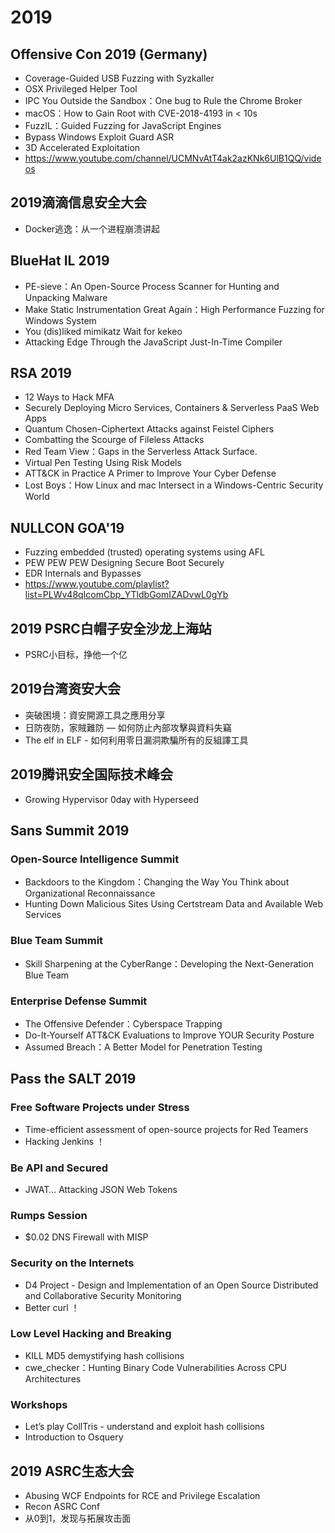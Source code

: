 # 2019

## Offensive Con 2019 (Germany)

- Coverage-Guided USB Fuzzing with Syzkaller
- OSX Privileged Helper Tool
- IPC You Outside the Sandbox：One bug to Rule the Chrome Broker
- macOS：How to Gain Root with CVE-2018-4193 in < 10s
- FuzzIL：Guided Fuzzing for JavaScript Engines
- Bypass Windows Exploit Guard ASR
- 3D Accelerated Exploitation
- <https://www.youtube.com/channel/UCMNvAtT4ak2azKNk6UlB1QQ/videos>

## 2019滴滴信息安全大会

- Docker逃逸：从一个进程崩溃讲起

## BlueHat IL 2019

- PE-sieve：An Open-Source Process Scanner for Hunting and Unpacking Malware
- Make Static Instrumentation Great Again：High Performance Fuzzing for Windows System
- You (dis)liked mimikatz Wait for kekeo
- Attacking Edge Through the JavaScript Just-In-Time Compiler

## RSA 2019

- 12 Ways to Hack MFA
- Securely Deploying Micro Services, Containers & Serverless PaaS Web Apps
- Quantum Chosen-Ciphertext Attacks against Feistel Ciphers 
- Combatting the Scourge of Fileless Attacks
- Red Team View：Gaps in the Serverless Attack Surface.
- Virtual Pen Testing Using Risk Models
- ATT&CK in Practice A Primer to Improve Your Cyber Defense
- Lost Boys：How Linux and mac Intersect in a Windows-Centric Security World

## NULLCON GOA'19

- Fuzzing embedded (trusted) operating systems using AFL
- PEW PEW PEW Designing Secure Boot Securely
- EDR Internals and Bypasses
- <https://www.youtube.com/playlist?list=PLWv48qIcomCbp_YTldbGomIZADvwL0gYb>

## 2019 PSRC白帽子安全沙龙上海站

- PSRC小目标，挣他一个亿

## 2019台湾资安大会

- 突破困境：資安開源工具之應用分享
- 日防夜防，家賊難防 — 如何防止內部攻擊與資料失竊
- The elf in ELF - 如何利用零日漏洞欺騙所有的反組譯工具

## 2019腾讯安全国际技术峰会

- Growing Hypervisor 0day with Hyperseed

## Sans Summit 2019

### Open-Source Intelligence Summit

- Backdoors to the Kingdom：Changing the Way You Think about Organizational Reconnaissance
- Hunting Down Malicious Sites Using Certstream Data and Available Web Services

### Blue Team Summit

- Skill Sharpening at the CyberRange：Developing the Next-Generation Blue Team

### Enterprise Defense Summit

- The Offensive Defender：Cyberspace Trapping
- Do-It-Yourself ATT&CK Evaluations to Improve YOUR Security Posture
- Assumed Breach：A Better Model for Penetration Testing

## Pass the SALT 2019

### Free Software Projects under Stress

- Time-efficient assessment of open-source projects for Red Teamers
- Hacking Jenkins ！

### Be API and Secured

- JWAT… Attacking JSON Web Tokens

### Rumps Session

- $0.02 DNS Firewall with MISP

### Security on the Internets

- D4 Project - Design and Implementation of an Open Source Distributed and Collaborative Security Monitoring
- Better curl ！

### Low Level Hacking and Breaking

- KILL MD5 demystifying hash collisions
- cwe_checker：Hunting Binary Code Vulnerabilities Across CPU Architectures

### Workshops

- Let’s play CollTris - understand and exploit hash collisions
- Introduction to Osquery

## 2019 ASRC生态大会

- Abusing WCF Endpoints for RCE and Privilege Escalation
- Recon ASRC Conf
- 从0到1，发现与拓展攻击面